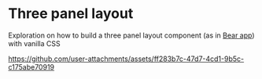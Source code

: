 # Three panel layout

Exploration on how to build a three panel layout component (as in [Bear app](//bear.app)) with vanilla CSS

https://github.com/user-attachments/assets/ff283b7c-47d7-4cd1-9b5c-c175abe70919

